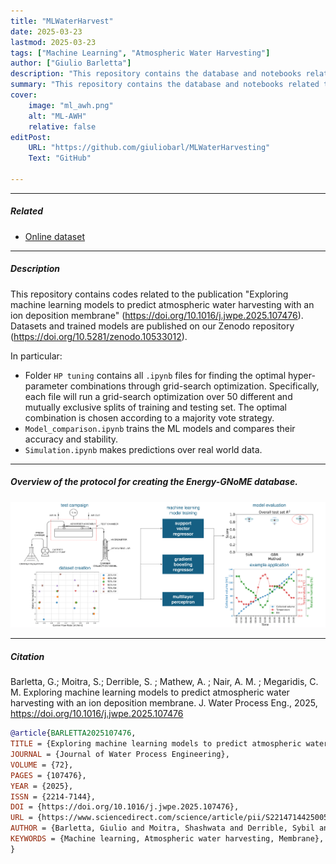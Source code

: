 ```yaml
---
title: "MLWaterHarvest" 
date: 2025-03-23
lastmod: 2025-03-23
tags: ["Machine Learning", "Atmospheric Water Harvesting"]
author: ["Giulio Barletta"]
description: "This repository contains the database and notebooks related to the publication Exploring machine learning models to predict atmospheric water harvesting with an ion deposition membrane" 
summary: "This repository contains the database and notebooks related to the publication Exploring machine learning models to predict atmospheric water harvesting with an ion deposition membrane"  
cover:
    image: "ml_awh.png"
    alt: "ML-AWH"
    relative: false
editPost:
    URL: "https://github.com/giuliobarl/MLWaterHarvesting"
    Text: "GitHub"

---
```


---

##### Related

+ [Online dataset](https://doi.org/10.5281/zenodo.10533012)

---

##### Description

This repository contains codes related to the publication "Exploring machine learning models to predict atmospheric water harvesting with an ion deposition membrane" (https://doi.org/10.1016/j.jwpe.2025.107476).
Datasets and trained models are published on our Zenodo repository (https://doi.org/10.5281/zenodo.10533012).

In particular:

- Folder `HP tuning` contains all `.ipynb` files for finding the optimal hyper-parameter combinations through grid-search optimization. Specifically, each file will run a grid-search optimization over 50 different and mutually exclusive splits of training and testing set. The optimal combination is chosen according to a majority vote strategy.
- `Model_comparison.ipynb` trains the ML models and compares their accuracy and stability.
- `Simulation.ipynb` makes predictions over real world data.

---

##### Overview of the protocol for creating the Energy-GNoME database.

![](ml_awh.png)

---

##### Citation

Barletta, G.; Moitra, S.; Derrible, S. ; Mathew, A. ; Nair, A. M. ; Megaridis, C. M. Exploring machine learning models to predict atmospheric water harvesting with an ion deposition membrane. J. Water Process Eng., 2025, https://doi.org/10.1016/j.jwpe.2025.107476

```BibTeX
@article{BARLETTA2025107476,
TITLE = {Exploring machine learning models to predict atmospheric water harvesting with an ion deposition membrane},
JOURNAL = {Journal of Water Process Engineering},
VOLUME = {72},
PAGES = {107476},
YEAR = {2025},
ISSN = {2214-7144},
DOI = {https://doi.org/10.1016/j.jwpe.2025.107476},
URL = {https://www.sciencedirect.com/science/article/pii/S2214714425005483},
AUTHOR = {Barletta, Giulio and Moitra, Shashwata and Derrible, Sybil and Mathew, Alex and Nair, Anoop Muraleedharan and Megaridis, Constantine M.},
KEYWORDS = {Machine learning, Atmospheric water harvesting, Membrane},
}
```